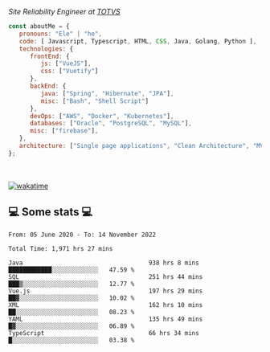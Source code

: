 <p><em>Site Reliability Engineer at <a href="https://www.totvs.com/">TOTVS</a></br>
</em></p>


```javascript
const aboutMe = {
   pronouns: "Ele" | "he",
   code: [ Javascript, Typescript, HTML, CSS, Java, Golang, Python ],
   technologies: {
      frontEnd: {
         js: ["VueJS"],
         css: ["Vuetify"]
      },
      backEnd: {
         java: ["Spring", "Hibernate", "JPA"],
         misc: ["Bash", "Shell Script"]
      },
      devOps: ["AWS", "Docker", "Kubernetes"],
      databases: ["Oracle", "PostgreSQL", "MySQL"],
      misc: ["firebase"],
   },
   architecture: ["Single page applications", "Clean Architecture", "MVC", "Microservices"],
};
```
</br></br>
[![wakatime](https://wakatime.com/badge/user/a3a8ed06-d304-4d6b-bc86-4adc418cdea7.svg)](https://wakatime.com/@a3a8ed06-d304-4d6b-bc86-4adc418cdea7)
<h2>💻 Some stats 💻</h2>

<!--START_SECTION:waka-->

```text
From: 05 June 2020 - To: 14 November 2022

Total Time: 1,971 hrs 27 mins

Java                                   938 hrs 8 mins  ████████████░░░░░░░░░░░░░   47.59 %
SQL                                    251 hrs 44 mins ███▒░░░░░░░░░░░░░░░░░░░░░   12.77 %
Vue.js                                 197 hrs 29 mins ██▓░░░░░░░░░░░░░░░░░░░░░░   10.02 %
XML                                    162 hrs 10 mins ██░░░░░░░░░░░░░░░░░░░░░░░   08.23 %
YAML                                   135 hrs 49 mins █▓░░░░░░░░░░░░░░░░░░░░░░░   06.89 %
TypeScript                             66 hrs 34 mins  █░░░░░░░░░░░░░░░░░░░░░░░░   03.38 %
```

<!--END_SECTION:waka-->
